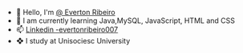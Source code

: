 - 👋 Hello, I'm [@ Everton Ribeiro](www.linkedin.com/in/evertonribeiro007)
- 🌱 I am currently learning Java,MySQL, JavaScript, HTML and CSS
- 📫 [Linkedin -evertonribeiro007](www.linkedin.com/in/evertonribeiro007)
- ❖ I study at Unisociesc University

